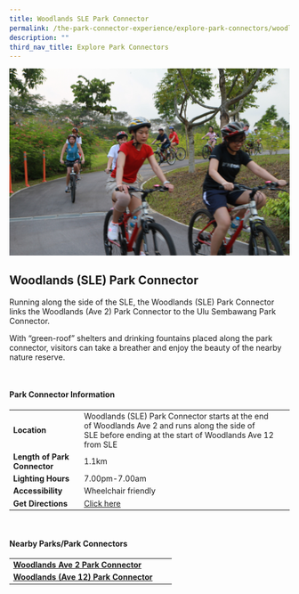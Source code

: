 ```yaml
---
title: Woodlands SLE Park Connector
permalink: /the-park-connector-experience/explore-park-connectors/woodlands-sle/
description: ""
third_nav_title: Explore Park Connectors
---
```

![Woodlands (SLE) Park Connector](/images/woodlands%20sle%20pc.jfif)


## Woodlands (SLE) Park Connector

Running along the side of the SLE, the Woodlands (SLE) Park Connector links the Woodlands (Ave 2) Park Connector to the Ulu Sembawang Park Connector.

With “green-roof” shelters and drinking fountains placed along the park connector, visitors can take a breather and enjoy the beauty of the nearby nature reserve.


<br>

#### Park Connector Information

|  |  |  |
| -------- | -------- | -------- |
| **Location** | Woodlands (SLE) Park Connector starts at&nbsp;the end of Woodlands Ave 2&nbsp;and runs along&nbsp;the side of SLE&nbsp;before ending at&nbsp;the start of Woodlands Ave 12 from SLE |  |
| **Length of Park Connector** | 1.1km |  |
| **Lighting Hours** | 7.00pm-7.00am | |
| **Accessibility** | Wheelchair friendly | |
| **Get Directions** | [Click here](https://www.onemap.gov.sg/v2/?lat=1.42495476530986&amp;lng=103.790984442728) | |

<br>

#### Nearby Parks/Park Connectors

|   |  |  |
| -------- | -------- | -------- |
|[**Woodlands Ave 2 Park Connector**](https://www.nparks.gov.sg/gardens-parks-and-nature/park-connector-network/woodlands-ave-2-park-connector) | | |
| [**Woodlands (Ave 12) Park Connector**](https://www.nparks.gov.sg/gardens-parks-and-nature/park-connector-network/woodlands-ave-12-park-connector) | | |